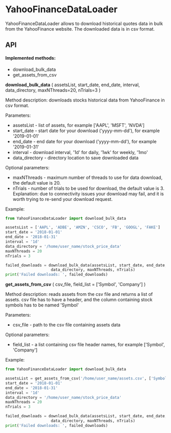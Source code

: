 # YahooFinanceDataLoader

YahooFinanceDataLoader allows to download historical quotes data in bulk
from the YahooFinance website. The downloaded data is in csv format.

## API

#### Implemented methods:  
- download_bulk_data  
- get_assets_from_csv


**download_bulk_data** ( assetsList, start_date, end_date, interval, data_directory, maxNThreads=20, nTrials=3 )
	
Method description: downloads stocks historical data from YahooFinance in csv format.
	
Parameters:
- assetsList - list of assets, for example ['AAPL', 'MSFT', 'NVDA']
- start_date - start date for your download ('yyyy-mm-dd'), for example '2019-01-01'
- end_date - end date for your download ('yyyy-mm-dd'), for example '2019-01-31'
- interval - download interval, '1d' for daily, '1wk' for weekly, '1mo'
- data_directory - directory location to save downloaded data
	
Optional parameters:

- maxNThreads - maximum number of threads to use for data download, 
		the default value is 20.
- nTrials - number of trials to be used for download, the default
		value is 3. Explanation: due to connectivity issues your download may fail, 
		and it is worth trying to re-send your download request.
		
Example:

```python
from YahooFinanceDataLoader import download_bulk_data

assetsList = ['AAPL', 'ADBE', 'AMZN', 'CSCO', 'FB', 'GOOGL', 'FAKE'] 
start_date = '2018-01-01'
end_date = '2018-01-31'
interval = '1d'
data_directory = '/home/user_name/stock_price_data'
maxNThreads = 20
nTrials = 3

failed_downloads = download_bulk_data(assetsList, start_date, end_date, interval, 
					data_directory, maxNThreads, nTrials)
print('Failed downloads: ', failed_downloads)
```

**get_assets_from_csv** ( csv_file, field_list = ['Symbol', 'Company'] )

	
Method description: reads assets from the csv file and returns a list of assets.
	csv file has to have a header, and the column containing stock symbols has
	to be named 'Symbol'
	
Parameters:
- csv_file - path to the csv file containing assets data

Optional parameters:
- field_list - a list containing csv file header names, 
      for example ['Symbol', 'Company']
	
Example:

```python
from YahooFinanceDataLoader import download_bulk_data

assetsList = get_assets_from_csv('/home/user_name/assets.csv', ['Symbol', 'Company'])
start_date = '2018-01-01'
end_date = '2018-01-31'
interval = '1d'
data_directory = '/home/user_name/stock_price_data'
maxNThreads = 20
nTrials = 3

failed_downloads = download_bulk_data(assetsList, start_date, end_date, interval, 
					data_directory, maxNThreads, nTrials)
print('Failed downloads: ', failed_downloads)
```

